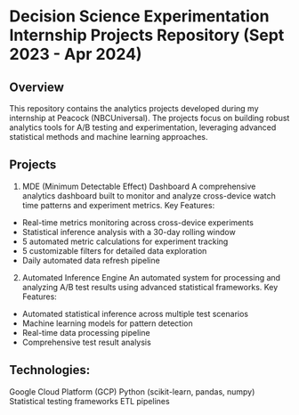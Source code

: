 # Decision Science Experimentation Internship Projects Repository (Sept 2023 - Apr 2024)
## Overview
This repository contains the analytics projects developed during my internship at Peacock (NBCUniversal). 
The projects focus on building robust analytics tools for A/B testing and experimentation, leveraging advanced statistical methods and machine learning approaches.

## Projects
1. MDE (Minimum Detectable Effect) Dashboard
A comprehensive analytics dashboard built to monitor and analyze cross-device watch time patterns and experiment metrics.
Key Features:
- Real-time metrics monitoring across cross-device experiments
- Statistical inference analysis with a 30-day rolling window
- 5 automated metric calculations for experiment tracking
- 5 customizable filters for detailed data exploration
- Daily automated data refresh pipeline

2. Automated Inference Engine
An automated system for processing and analyzing A/B test results using advanced statistical frameworks.
Key Features:
- Automated statistical inference across multiple test scenarios
- Machine learning models for pattern detection
- Real-time data processing pipeline
- Comprehensive test result analysis

## Technologies:
Google Cloud Platform (GCP)
Python (scikit-learn, pandas, numpy)
Statistical testing frameworks
ETL pipelines
